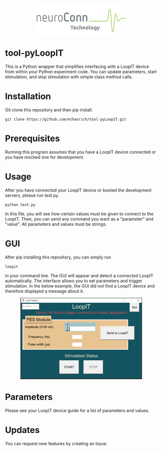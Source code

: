<p align="center">
  <img src="https://github.com/ethanrich/tool-pyLoopIT/blob/main/neuroConn.png?raw=true" alt="logo"
        width="300" height="103"/>
</p>

# tool-pyLoopIT

This is a Python wrapper that simplifies interfacing with a LoopIT device from within your Python experiment code. You can update parameters, start stimulation, and stop stimulation with simple class method calls.

# Installation
Git clone this repository and then pip install. 
```
git clone https://github.com/ethanrich/tool-pyLoopIT.git
```

# Prerequisites
Running this program assumes that you have a LoopIT device connected or you have mocked one for development.

# Usage
After you have connected your LoopIT device or booted the development servers, please run test.py.

```
python test.py
```

In this file, you will see how certain values must be given to connect to the LoopIT. Then, you can send any command you want as a "parameter" and "value". All parameters and values must be strings.

# GUI

After pip installing this repository, you can simply run 
```
loopit
```
in your command line. The GUI will appear and detect a connected LoopIT automatically. The interface allows you to set parameters and trigger stimulation. In the below example, the GUI did not find a LoopIT device and therefore displayed a message about it.
<p align="center">
  <img src="https://github.com/ethanrich/tool-pyLoopIT/blob/main/gui.PNG?raw=true" alt="gui"
        width="402" height="268"/>
</p>


# Parameters

Please see your LoopIT device guide for a list of parameters and values. 

# Updates

You can request new features by creating an Issue.
